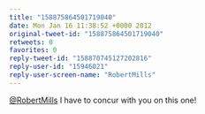 ```yaml
---
title: "158875864501719040"
date: Mon Jan 16 11:38:52 +0000 2012
original-tweet-id: "158875864501719040"
retweets: 0
favorites: 0
reply-tweet-id: "158870745127202816"
reply-user-id: "15946021"
reply-user-screen-name: "RobertMills"
---
```

<a href="https://twitter.com/RobertMills">@RobertMills</a> I have to concur with you on this one!
